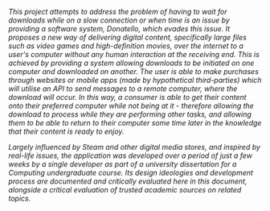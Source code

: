 *This project attempts to address the problem of having to wait for downloads while on a slow connection or when time is an issue by providing a software system, Donatello, which evades this issue. It proposes a new way of delivering digital content, specifically large files such as video games and high-definition movies, over the internet to a user's computer without any human interaction at the receiving end. This is achieved by providing a system allowing downloads to be initiated on one computer and downloaded on another. The user is able to make purchases through websites or mobile apps (made by hypothetical third-parties) which will utilise an API to send messages to a remote computer, where the download will occur. In this way, a consumer is able to get their content onto their preferred computer while not being at it - therefore allowing the download to process while they are performing other tasks, and allowing them to be able to return to their computer some time later in the knowledge that their content is ready to enjoy.*

*Largely influenced by Steam and other digital media stores, and inspired by real-life issues, the application was developed over a period of just a few weeks by a single developer as part of a university dissertation for a Computing undergraduate course. Its design ideologies and development process are documented and critically evaluated here in this document, alongside a critical evaluation of trusted academic sources on related topics.*